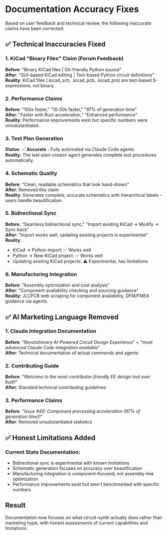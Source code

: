 # Documentation Accuracy Fixes

Based on user feedback and technical review, the following inaccurate claims have been corrected:

## ✅ **Technical Inaccuracies Fixed**

### 1. KiCad "Binary Files" Claim (Forum Feedback)
**Before**: "Binary KiCad files | Git-friendly Python source"  
**After**: "GUI-based KiCad editing | Text-based Python circuit definitions"  
**Reality**: KiCad files (.kicad_sch, .kicad_pcb, .kicad_pro) are text-based S-expressions, not binary.

### 2. Performance Claims
**Before**: "100x faster," "10-50x faster," "97% of generation time"  
**After**: "Faster with Rust acceleration," "Enhanced performance"  
**Reality**: Performance improvements exist but specific numbers were unsubstantiated.

### 3. Test Plan Generation
**Status**: ✅ **Accurate** - Fully automated via Claude Code agents  
**Reality**: The test-plan-creator agent generates complete test procedures automatically.

### 4. Schematic Quality
**Before**: "Clean, readable schematics that look hand-drawn"  
**After**: Removed this claim  
**Reality**: Generates complete, accurate schematics with hierarchical labels - users handle beautification.

### 5. Bidirectional Sync
**Before**: "Seamless bidirectional sync," "Import existing KiCad → Modify → Sync back"  
**After**: "Import works well, updating existing projects is experimental"  
**Reality**: 
- KiCad → Python import: ✅ Works well
- Python → New KiCad project: ✅ Works well  
- Updating existing KiCad projects: ⚠️ Experimental, has limitations

### 6. Manufacturing Integration
**Before**: "Assembly optimization and cost analysis"  
**After**: "Component availability checking and sourcing guidance"  
**Reality**: JLCPCB web scraping for component availability, DFM/FMEA guidance via agents.

## ✅ **AI Marketing Language Removed**

### 1. Claude Integration Documentation
**Before**: "*Revolutionary AI-Powered Circuit Design Experience*" + "*most advanced Claude Code integration available*"  
**After**: Technical documentation of actual commands and agents  

### 2. Contributing Guide
**Before**: "*Welcome to the most contributor-friendly EE design tool ever built!*"  
**After**: Standard technical contributing guidelines

### 3. Performance Claims
**Before**: "*Issue #40: Component processing acceleration (97% of generation time!)*"  
**After**: Removed unsubstantiated statistics

## ✅ **Honest Limitations Added**

### Current State Documentation:
- Bidirectional sync is experimental with known limitations
- Schematic generation focuses on accuracy over beautification  
- Manufacturing integration is component-focused, not assembly-line optimization
- Performance improvements exist but aren't benchmarked with specific numbers

## **Result**
Documentation now focuses on what circuit-synth actually does rather than marketing hype, with honest assessments of current capabilities and limitations.